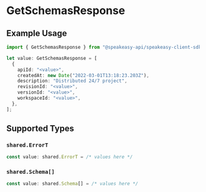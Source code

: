 # GetSchemasResponse

## Example Usage

```typescript
import { GetSchemasResponse } from "@speakeasy-api/speakeasy-client-sdk-typescript/sdk/models/operations";

let value: GetSchemasResponse = [
  {
    apiId: "<value>",
    createdAt: new Date("2022-03-01T13:18:23.203Z"),
    description: "Distributed 24/7 project",
    revisionId: "<value>",
    versionId: "<value>",
    workspaceId: "<value>",
  },
];
```

## Supported Types

### `shared.ErrorT`

```typescript
const value: shared.ErrorT = /* values here */
```

### `shared.Schema[]`

```typescript
const value: shared.Schema[] = /* values here */
```

